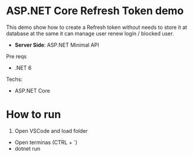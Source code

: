 # ASP.NET Core Refresh Token demo

This demo show how to create a Refresh token without needs to store it at database at the same it can manage user renew login / blocked user.

* **Server Side**: ASP.NET Minimal API

Pre reqs

* .NET 6

Techs:

* ASP.NET Core

# How to run

1. Open VSCode and load folder
  * Open terminas (CTRL + \`)
  * dotnet run
